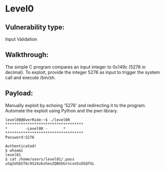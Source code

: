 # Level0

## Vulnerability type:

Input Validation

## Walkthrough:

The simple C program compares an input integer to 0x149c (5276 in decimal).
To exploit, provide the integer 5276 as input to trigger the system call and execute /bin/sh.

## Payload:

Manually exploit by echoing '5276' and redirecting it to the program.
Automate the exploit using Python and the pwn library.

```
level00@OverRide:~$ ./level00
***********************************
* 	     -Level00 -		  *
***********************************
Password:5276

Authenticated!
$ whoami
level01
$ cat /home/users/level01/.pass
uSq2ehEGT6c9S24zbshexZQBXUGrncxn5sD5QfGL
```
